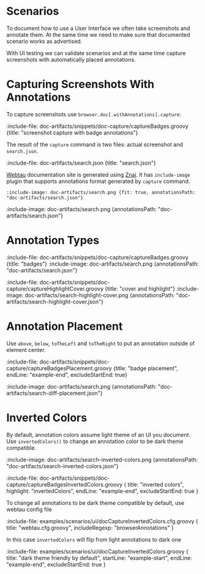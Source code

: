 # Scenarios

To document how to use a User Interface we often take screenshots and annotate them.
At the same time we need to make sure that documented scenario works as advertised. 

With UI testing we can validate scenarios and at the same time capture screenshots with automatically placed annotations.

# Capturing Screenshots With Annotations

To capture screenshots use `browser.doc[.withAnnotations].capture`:

:include-file: doc-artifacts/snippets/doc-capture/captureBadges.groovy {title: "screenshot capture with badge annotations"}


The result of the `capture` command is two files: actual screenshot and `search.json`.

:include-file: doc-artifacts/search.json {title: "search.json"}

[Webtau](https://testingisdocumenting.org/webtau) documentation site is generated using [Znai](https://github.com/testingisdocumenting/znai). 
It has `include-image` plugin that supports annotations format generated by `capture` command.

    :include-image: doc-artifacts/search.png {fit: true, annotationsPath: "doc-artifacts/search.json"}
    
:include-image: doc-artifacts/search.png {annotationsPath: "doc-artifacts/search.json"}

# Annotation Types

:include-file: doc-artifacts/snippets/doc-capture/captureBadges.groovy {title: "badges"}
:include-image: doc-artifacts/search.png {annotationsPath: "doc-artifacts/search.json"}

:include-file: doc-artifacts/snippets/doc-capture/captureHighlightCover.groovy {title: "cover and highlight"}
:include-image: doc-artifacts/search-highlight-cover.png {annotationsPath: "doc-artifacts/search-highlight-cover.json"}

# Annotation Placement

Use `above`, `below`, `toTheLeft` and `toTheRight` to put an annotation outside of element center.

:include-file: doc-artifacts/snippets/doc-capture/captureBadgesPlacement.groovy {title: "badge placement", endLine: "example-end", excludeStartEnd: true}

:include-image: doc-artifacts/search.png {annotationsPath: "doc-artifacts/search-diff-placement.json"}

# Inverted Colors

By default, annotation colors assume light theme of an UI you document. 
Use `invertedColors()` to change an annotation color to be dark theme compatible.

:include-image: doc-artifacts/search-inverted-colors.png {annotationsPath: "doc-artifacts/search-inverted-colors.json"}

:include-file: doc-artifacts/snippets/doc-capture/captureBadgesInvertedColors.groovy {
  title: "inverted colors",
  highlight: "invertedColors",
  endLine: "example-end", 
  excludeStartEnd: true
}

To change all annotations to be dark theme compatible by default, use webtau config file

:include-file: examples/scenarios/ui/docCaptureInvertedColors.cfg.groovy {
  title: "webtau.cfg.groovy",
  includeRegexp: "browserAnnotations" }

In this case `invertedColors` will flip from light annotations to dark one  

:include-file: examples/scenarios/ui/docCaptureInvertedColors.groovy {
  title: "dark theme friendly by default",
  startLine: "example-start",
  endLine: "example-end",
  excludeStartEnd: true
}
